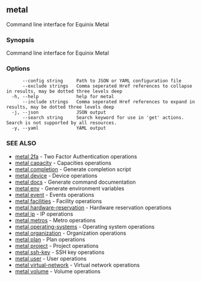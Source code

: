 ## metal

Command line interface for Equinix Metal

### Synopsis

Command line interface for Equinix Metal

### Options

```
      --config string     Path to JSON or YAML configuration file
      --exclude strings   Comma seperated Href references to collapse in results, may be dotted three levels deep
  -h, --help              help for metal
      --include strings   Comma seperated Href references to expand in results, may be dotted three levels deep
  -j, --json              JSON output
      --search string     Search keyword for use in 'get' actions. Search is not supported by all resources.
  -y, --yaml              YAML output
```

### SEE ALSO

* [metal 2fa](metal_2fa.md)	 - Two Factor Authentication operations
* [metal capacity](metal_capacity.md)	 - Capacities operations
* [metal completion](metal_completion.md)	 - Generate completion script
* [metal device](metal_device.md)	 - Device operations
* [metal docs](metal_docs.md)	 - Generate command documentation
* [metal env](metal_env.md)	 - Generate environment variables
* [metal event](metal_event.md)	 - Events operations
* [metal facilities](metal_facilities.md)	 - Facility operations
* [metal hardware-reservation](metal_hardware-reservation.md)	 - Hardware reservation operations
* [metal ip](metal_ip.md)	 - IP operations
* [metal metros](metal_metros.md)	 - Metro operations
* [metal operating-systems](metal_operating-systems.md)	 - Operating system operations
* [metal organization](metal_organization.md)	 - Organization operations
* [metal plan](metal_plan.md)	 - Plan operations
* [metal project](metal_project.md)	 - Project operations
* [metal ssh-key](metal_ssh-key.md)	 - SSH key operations
* [metal user](metal_user.md)	 - User operations
* [metal virtual-network](metal_virtual-network.md)	 - Virtual network operations
* [metal volume](metal_volume.md)	 - Volume operations

